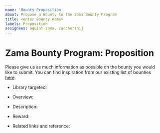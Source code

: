 ```yaml
---
name: 'Bounty Proposition'
about: Propose a Bounty to the Zama Bounty Program
title: <enter Bounty name>
labels: Proposition
assignees: aquint-zama, zaccherinij
---
```


# Zama Bounty Program: Proposition

Please give us as much information as possible on the bounty you would like to submit. You can find inspiration from our existing list of bounties [here](https://github.com/zama-ai/bounty-program).

<!-- What library is the bounty targeting? `TFHE-rs`, `Concrete`, `Concrete ML`, `Research` -->
- Library targeted:

<!-- Propose an overview: Short description of your proposition -->
- Overview:

<!-- Propose a Description: Complete and detailed description of your proposition -->
- Description:

<!-- Give an estimate of the reward value of your bounty (will be later validated by the Zama team) -->
- Reward:

<!-- Give any links that could help solve your bounty (papers, articles, existing implementation…) -->
- Related links and reference:
